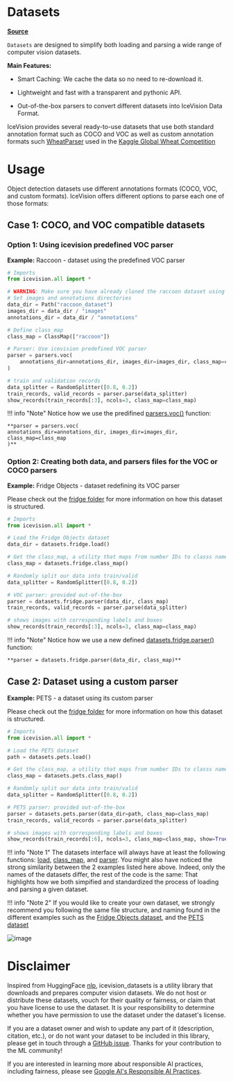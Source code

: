 # Datasets

[**Source**](https://github.com/airctic/icevision/tree/master/icevision/datasets/)


`Datasets` are designed to simplify both loading and parsing a wide range of computer vision datasets.

**Main Features:**

- Smart Caching: We cache the data so no need to re-download it.

- Lightweight and fast with a transparent and pythonic API.

- Out-of-the-box parsers to convert different datasets into IceVision Data Format.

IceVision provides several ready-to-use datasets that use both standard annotation format such as COCO and VOC as well as custom annotation formats such [WheatParser](https://airctic.github.io/icevision/custom_parser/) used in the [Kaggle Global Wheat Competition](https://www.kaggle.com/c/global-wheat-detection) 


# Usage

Object detection datasets use different annotations formats (COCO, VOC, and custom formats). IceVision offers different options to parse each one of those formats:


## Case 1: COCO, and VOC compatible datasets

### **Option 1: Using icevision predefined VOC parser**
**Example:** Raccoon - dataset using the predefined VOC parser

```python
# Imports
from icevision.all import *

# WARNING: Make sure you have already cloned the raccoon dataset using the command shown here above
# Set images and annotations directories
data_dir = Path("raccoon_dataset")
images_dir = data_dir / "images"
annotations_dir = data_dir / "annotations"

# Define class_map
class_map = ClassMap(["raccoon"])

# Parser: Use icevision predefined VOC parser
parser = parsers.voc(
    annotations_dir=annotations_dir, images_dir=images_dir, class_map=class_map
)

# train and validation records
data_splitter = RandomSplitter([0.8, 0.2])
train_records, valid_records = parser.parse(data_splitter)
show_records(train_records[:3], ncols=3, class_map=class_map)
```

!!! info "Note" 
    Notice how we use the predifined [parsers.voc()](https://github.com/airctic/icevision/blob/master/icevision/parsers/voc_parser.py) function:
    
    **parser = parsers.voc(
    annotations_dir=annotations_dir, images_dir=images_dir, class_map=class_map
    )**


### **Option 2: Creating both data, and parsers files for the VOC or COCO parsers**

**Example:** Fridge Objects - dataset redefining its VOC parser

Please check out the [fridge folder](https://github.com/airctic/icevision/tree/master/icevision/datasets/fridge) for more information on how this dataset is structured.

```python
# Imports
from icevision.all import *

# Load the Fridge Objects dataset
data_dir = datasets.fridge.load()

# Get the class_map, a utility that maps from number IDs to classs names
class_map = datasets.fridge.class_map()

# Randomly split our data into train/valid
data_splitter = RandomSplitter([0.8, 0.2])

# VOC parser: provided out-of-the-box
parser = datasets.fridge.parser(data_dir, class_map)
train_records, valid_records = parser.parse(data_splitter)

# shows images with corresponding labels and boxes
show_records(train_records[:3], ncols=3, class_map=class_map)
```

!!! info "Note" 
    Notice how we use a new defined [datasets.fridge.parser()](https://github.com/airctic/icevision/blob/master/icevision/datasets/fridge/parsers.py) function:
    
    **parser = datasets.fridge.parser(data_dir, class_map)**


## Case 2: Dataset using a custom parser

**Example:** PETS - a dataset using its custom parser

Please check out the [fridge folder](https://github.com/airctic/icevision/tree/master/icevision/datasets/fridge) for more information on how this dataset is structured.

```python
# Imports
from icevision.all import *

# Load the PETS dataset
path = datasets.pets.load()

# Get the class_map, a utility that maps from number IDs to classs names
class_map = datasets.pets.class_map()

# Randomly split our data into train/valid
data_splitter = RandomSplitter([0.8, 0.2])

# PETS parser: provided out-of-the-box
parser = datasets.pets.parser(data_dir=path, class_map=class_map)
train_records, valid_records = parser.parse(data_splitter)

# shows images with corresponding labels and boxes
show_records(train_records[:6], ncols=3, class_map=class_map, show=True)

```

!!! info "Note 1" 
    The datasets interface will always have at least the following functions: [load](https://github.com/airctic/icevision/blob/67b89be104be584eac925faa293256beba084408/icevision/datasets/pets/data.py#L54), [class_map](https://github.com/airctic/icevision/blob/67b89be104be584eac925faa293256beba084408/icevision/datasets/pets/data.py#L50), and [parser](https://github.com/airctic/icevision/blob/67b89be104be584eac925faa293256beba084408/icevision/datasets/pets/parsers.py#L8). You might also have noticed the strong similarity between the 2 examples listed here above. Indeed, only the names of the datasets differ, the rest of the code is the same: That highlights how we both simpified and standardized the process of loading and parsing a given dataset.

!!! info "Note 2" 
    If you would like to create your own dataset, we strongly recommend you following the same file structure, and naming found in the different examples such as the [Fridge Objects dataset](https://github.com/airctic/icevision/tree/master/icevision/datasets/fridge), and the [PETS dataset](https://github.com/airctic/icevision/tree/master/icevision/datasets/pets)    

![image](https://airctic.github.io/icevision/images/datasets-folder-structure.png)

# Disclaimer

Inspired from HuggingFace [nlp](https://github.com/huggingface/nlp), icevision_datasets is a utility library that downloads and prepares computer vision datasets. We do not host or distribute these datasets, vouch for their quality or fairness, or claim that you have license to use the dataset. It is your responsibility to determine whether you have permission to use the dataset under the dataset's license.

If you are a dataset owner and wish to update any part of it (description, citation, etc.), or do not want your dataset to be included in this library, please get in touch through a [GitHub issue](https://github.com/airctic/icevision/issues). Thanks for your contribution to the ML community!

If you are interested in learning more about responsible AI practices, including fairness, please see [Google AI's Responsible AI Practices](https://ai.google/responsibilities/responsible-ai-practices/).